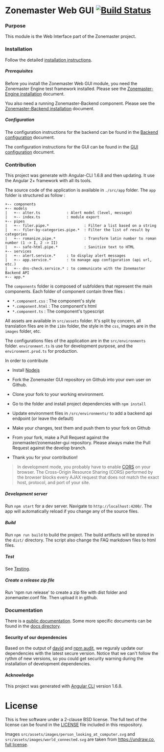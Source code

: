 Zonemaster Web GUI [![Build Status](https://app.travis-ci.com/zonemaster/zonemaster-gui.svg?branch=master)](https://app.travis-ci.com/zonemaster/zonemaster-gui)
==========

### Purpose
This module is the Web Interface part of the Zonemaster project.

### Installation

Follow the detailed [installation instructions].

##### Prerequisites

Before you install the Zonemaster Web GUI module, you need the Zonemaster
Engine test framework installed. Please see the [Zonemaster-Engine
installation] document.

You also need a running Zonemaster-Backend component. Please see the
[Zonemaster-Backend installation] document.

##### Configuration

The configuration instructions for the backend can be found in the [Backend
configuration] document.

The configuration instructions for the GUI can be found in the [GUI
configuration] document.


### Contribution

This project was generate with Angular-CLI 1.6.8 and then updating.
It use the Angular 2+ framework with all its tools.

The source code of the application is available in ``./src/app`` folder.
The ``app`` folder is structured as follow :
```
+-- components
+-- models
|   +-- alter.ts            : Alert model (level, message)
|   +-- index.ts            : module export
+-- pipes
|   +-- filer.pipe.*                : Filter a list based on a string
|   +-- filer-by-categories.pipe.*  : Filter the list of result by categories
|   +-- romanize.pipe.*             : Transform latin number to roman number (1 -> I, 2 -> II)
|   +-- safe-html.pipe.*            : Sanitize text to HTML
+-- services
|   +-- alert.service.*     : to display alert messages
|   +-- app.service.*       : to manage app configuration (api url, etc.)
|   +-- dns-check.service.* : to communicate with the Zonemaster Backend API
+-- app.*
```

The ``components`` folder is composed of subfolders that represent the main components.
Each folder of component contain three files :
  - ``*.component.css``       : The component's style
  - ``*.component.html``      : The component's html
  - ``*.component.ts``      : The component's typescript

All assets are available in ``src/assets`` folder.
It's split by concern, all translation files are in the ``i18n`` folder, the style in the ``css``,
images are in the ``images`` folder, etc.

The configurations files of the application are in the ``src/environments`` folder.
``environment.ts`` is use for development purpose, and the ``environment.prod.ts`` for production.

In order to contribute
* Install [Nodejs](https://nodejs.org)
* Fork the Zonemaster GUI repository on Github into your own user on Github.
* Clone your fork to your working environment.
* Go to the folder and install project dependencies with `npm install`
* Update environment files in `/src/environments/` to add a backend api endpoint (or leave the default)
* Make your changes, test them and push them to your fork on Github
* From your fork, make a Pull Request against the zonemaster/zonemaster-gui repository.
Please always make the Pull Request against the develop branch.

* Thank you for your contribution!

> In development mode, you probably have to enable [CORS](https://developer.mozilla.org/en-US/docs/Web/HTTP/CORS) on your browser.
> The Cross-Origin Resource Sharing (CORS) performed by the browser blocks every AJAX request that does not match the exact host, protocol, and port of your site.

##### Development server
Run `npm start` for a dev server. Navigate to `http://localhost:4200/`. The app will automatically reload if you change any of the source files.

##### Build
Run `npm run build` to build the project. The build artifacts will be stored in the `dist/` directory.
The script also change the FAQ markdown files to html files.

##### Test
See [Testing](docs/Testing.md).

##### Create a release zip file
Run 'npm run release' to create a zip file with dist folder and zonemaster.conf file. Then upload it in github.

### Documentation

There is a [public documentation]. Some more specific documents can be found in
the [docs directory](docs/).

#### Security of our dependencies
Based on the output of [david](https://david-dm.org/) and [npm audit](https://docs.npmjs.com/cli/audit), we reguraly
update our dependencies with the latest secure version. Notice that we can't follow the rythm of new versions, so you could
get security warning during the installation of development dependencies.

#### Acknowledge
This project was generated with [Angular CLI](https://github.com/angular/angular-cli) version 1.6.8.

License
=======

This is free software under a 2-clause BSD license. The full text of the license can
be found in the [LICENSE](LICENSE) file included in this respository.

Images `src/assets/images/person_looking_at_computer.svg` and `src/assets/images/world_connected.svg`
are taken from <https://undraw.co>, [full license](https://undraw.co/license).


[Backend Configuration]:            https://github.com/zonemaster/zonemaster/blob/master/docs/public/configuration/backend.md
[GUI Configuration]:                https://github.com/zonemaster/zonemaster/blob/master/docs/public/configuration/gui.md
[Installation instructions]:        https://github.com/zonemaster/zonemaster/blob/master/docs/public/installation/zonemaster-gui.md
[Public documentation]:             https://github.com/zonemaster/zonemaster/blob/master/README.md#documentation
[Zonemaster-Engine installation]:   https://github.com/zonemaster/zonemaster/blob/master/docs/public/installation/zonemaster-engine.md
[Zonemaster-Backend installation]:  https://github.com/zonemaster/zonemaster/blob/master/docs/public/installation/zonemaster-backend.md

